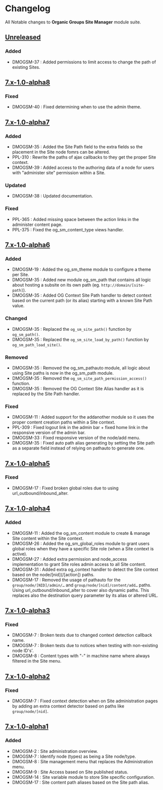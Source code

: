 # Changelog
All Notable changes to **Organic Groups Site Manager** module suite.


## [Unreleased]
### Added
- DMOGSM-37 : Added permissions to limit access to change the path of existing
  Sites.



## [7.x-1.0-alpha8]
### Fixed
- DMOGSM-40 : Fixed determining when to use the admin theme.



## [7.x-1.0-alpha7]
### Added
- DMOGSM-35 : Added the Site Path field to the extra fields so the placement in
  the Site node fomrs can be altered.
- PPL-310 : Rewrite the paths of ajax callbacks to they get the proper Site
  context.
- DMOGSM-39 : Added access to the authoring data of a node for users with
  "administer site" permission within a Site.

### Updated
- DMOGSM-38 : Updated documentation.

### Fixed
- PPL-365 : Added missing space between the action links in the administer
  content page.
- PPL-375 : Fixed the og_sm_content_type views handler.



## [7.x-1.0-alpha6]
### Added
- DMOGSM-19 : Added the og_sm_theme module to configure a theme per Site.
- DMOGSM-35 : Added new module og_sm_path that contains all logic about hosting
  a subsite on its own path (eg. `http://domain/[site-path]`).
- DMOGSM-35 : Added OG Context Site Path handler to detect context based on the
  current path (or its alias) starting with a known Site Path value.

### Changed
- DMOGSM-35 : Replaced the `og_sm_site_path()` function by `og_sm_path()`.
- DMOGSM-35 : Replaced the `og_sm_site_load_by_path()` function by
  `og_sm_path_load_site()`.

### Removed
- DMOGSM-35 : Removed the og_sm_pathauto module, all logic about using Site
  paths is now in the og_sm_path module.
- DMOGSM-35 : Removed the `og_sm_site_path_permission_access()` function.
- DMOGSM-35 : Removed the OG Context Site Alias handler as it is replaced by
  the Site Path handler.

### Fixed
- DMOGSM-11 : Added support for the addanother module so it uses the proper
  content creation paths within a Site context.
- PPL-309 : Fixed logout link in the admin bar + fixed home link in the
  responsive version of the admin bar.
- DMOGSM-33 : Fixed responsive version of the node/add menu.
- DMOGSM-35 : Fixed auto path alias generating by setting the Site path as a
  separate field instead of relying on pathauto to generate one.



## [7.x-1.0-alpha5]
### Fixed
- DMOGSM-17 : Fixed broken global roles due to using url_outbound/inbound_alter.



## [7.x-1.0-alpha4]
### Added
- DMOGSM-11 : Added the og_sm_content module to create & manage Site content
  within the Site context.
- DMOGSM-26 : Added the og_sm_global_roles module to grant users global roles
  when they have a specific Site role (when a Site context is active).
- DMOGSM-27 : Added extra permission and node_access implementation to grant
  Site roles admin access to all Site content.
- DMOGSM-31 : Added extra og_context handler to detect the Site context based on
  the node/\[nid](/\[action]) paths.
- DMOGSM-17 : Removed the usage of pathauto for the `group/node/[NID]/admin/…`
  and `group/node/[nid]/content/add…` paths. Using url_outbound/inbound_alter to
  cover also dynamic paths. This replaces also the destination query parameter
  by its alias or altered URL.



## [7.x-1.0-alpha3]
### Fixed
- DMOGSM-7 : Broken tests due to changed context detection callback name.
- DMOGSM-7 : Broken tests due to notices when testing with non-existing node
  ID's'.
- DMOGSM-8 : Content types with "-" in machine name where always filtered in the
  Site menu.



## [7.x-1.0-alpha2]
### Fixed
- DMOGSM-7 : Fixed context detection when on Site administration pages by adding
  an extra context detector based on paths like `group/node/[nid]`.



## [7.x-1.0-alpha1]
### Added
- DMOGSM-2 : Site administration overview.
- DMOGSM-7 : Identify node (types) as being a Site node/type.
- DMOGSM-8 : Site management menu that replaces the Administration menu.
- DMOGSM-9 : Site Access based on Site published status.
- DMOGSM-14 : Site variable module to store Site specific configuration.
- DMOGSM-17 : Site content path aliases based on the Site path alias.



[Unreleased]: https://bitbucket.org/digipolisgent/drupal_module_og-sm/branches/compare/develop%0Dmaster
[7.x-1.0-alpha8]: https://bitbucket.org/digipolisgent/drupal_module_og-sm/branches/compare/7.x-1.0-alpha8%0D7.x-1.0-alpha7#diff
[7.x-1.0-alpha7]: https://bitbucket.org/digipolisgent/drupal_module_og-sm/branches/compare/7.x-1.0-alpha7%0D7.x-1.0-alpha6#diff
[7.x-1.0-alpha6]: https://bitbucket.org/digipolisgent/drupal_module_og-sm/branches/compare/7.x-1.0-alpha6%0D7.x-1.0-alpha5#diff
[7.x-1.0-alpha5]: https://bitbucket.org/digipolisgent/drupal_module_og-sm/branches/compare/7.x-1.0-alpha5%0D7.x-1.0-alpha4#diff
[7.x-1.0-alpha4]: https://bitbucket.org/digipolisgent/drupal_module_og-sm/branches/compare/7.x-1.0-alpha4%0D7.x-1.0-alpha3#diff
[7.x-1.0-alpha3]: https://bitbucket.org/digipolisgent/drupal_module_og-sm/branches/compare/7.x-1.0-alpha3%0D7.x-1.0-alpha2#diff
[7.x-1.0-alpha2]: https://bitbucket.org/digipolisgent/drupal_module_og-sm/branches/compare/7.x-1.0-alpha2%0D7.x-1.0-alpha1#diff
[7.x-1.0-alpha1]: https://bitbucket.org/digipolisgent/drupal_module_og-sm/commits/tag/7.x-1.0-alpha1
